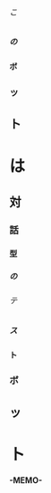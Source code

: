 ###### こ
##### の
#### ボ
### ッ
## ト
# は
## 対
### 話
#### 型
##### の
###### テ
##### ス
#### ト
### ボ
## ッ
# ト

**-MEMO-**